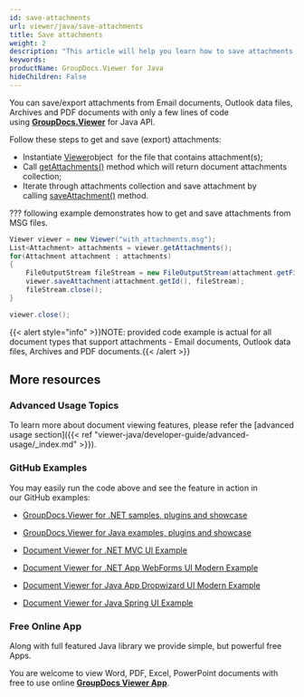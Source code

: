 ```yaml
---
id: save-attachments
url: viewer/java/save-attachments
title: Save attachments
weight: 2
description: "This article will help you learn how to save attachments from PDF document, Outlook data file or email with file viewer by GroupDocs."
keywords: 
productName: GroupDocs.Viewer for Java
hideChildren: False
---
```

You can save/export attachments from Email documents, Outlook data files, Archives and PDF documents with only a few lines of code using [**GroupDocs.Viewer**](https://products.groupdocs.com/viewer/java) for Java API.

Follow these steps to get and save (export) attachments:

*   Instantiate [Viewer](https://apireference.groupdocs.com/java/viewer/com.groupdocs.viewer/Viewer)object  for the file that contains attachment(s);
*   Call [getAttachments()](https://apireference.groupdocs.com/java/viewer/com.groupdocs.viewer/Viewer#getAttachments()) method which will return document attachments collection;
*   Iterate through attachments collection and save attachment by calling [saveAttachment()](https://apireference.groupdocs.com/java/viewer/com.groupdocs.viewer/Viewer#saveAttachment(java.lang.String,%20java.io.OutputStream)) method.

??? following example demonstrates how to get and save attachments from MSG files.

```csharp
Viewer viewer = new Viewer("with_attachments.msg");
List<Attachment> attachments = viewer.getAttachments();
for(Attachment attachment : attachments)
{
    FileOutputStream fileStream = new FileOutputStream(attachment.getFileName());
    viewer.saveAttachment(attachment.getId(), fileStream);
    fileStream.close();
}     

viewer.close();


```

{{< alert style="info" >}}NOTE: provided code example is actual for all document types that support attachments - Email documents, Outlook data files, Archives and PDF documents.{{< /alert >}}

## More resources

### Advanced Usage Topics

To learn more about document viewing features, please refer the [advanced usage section]({{< ref "viewer-java/developer-guide/advanced-usage/_index.md" >}}).

### GitHub Examples

You may easily run the code above and see the feature in action in our GitHub examples:

*   [GroupDocs.Viewer for .NET samples, plugins and showcase](https://github.com/groupdocs-viewer/GroupDocs.Viewer-for-.NET)
    
*   [GroupDocs.Viewer for Java examples, plugins and showcase](https://github.com/groupdocs-viewer/GroupDocs.Viewer-for-Java)
    
*   [Document Viewer for .NET MVC UI Example](https://github.com/groupdocs-viewer/GroupDocs.Viewer-for-.NET-MVC) 
    
*   [Document Viewer for .NET App WebForms UI Modern Example](https://github.com/groupdocs-viewer/GroupDocs.Viewer-for-.NET-WebForms)
    
*   [Document Viewer for Java App Dropwizard UI Modern Example](https://github.com/groupdocs-viewer/GroupDocs.Viewer-for-Java-Dropwizard)
    
*   [Document Viewer for Java Spring UI Example](https://github.com/groupdocs-viewer/GroupDocs.Viewer-for-Java-Spring)
    

### Free Online App

Along with full featured Java library we provide simple, but powerful free Apps.

You are welcome to view Word, PDF, Excel, PowerPoint documents with free to use online **[GroupDocs Viewer App](https://products.groupdocs.app/viewer)**.
